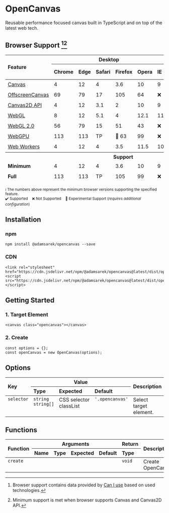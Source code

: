 # OpenCanvas
Reusable performance focused canvas built in TypeScript and on top of the latest web tech.

## Browser Support [^1][^2]
<table>
	<thead>
		<tr>
			<th rowspan="2" align="left">Feature</th>
			<th colspan="6">Desktop</th>
			<th colspan="3">Phone</th>
		</tr>
		<tr>
			<th align="left">Chrome</th>
			<th align="left">Edge</th>
			<th align="left">Safari</th>
			<th align="left">Firefox</th>
			<th align="left">Opera</th>
			<th align="left">IE</th>
			<th align="left">Chrome</th>
			<th align="left">Firefox</th>
			<th align="left">Samsung<br>Internet</th>
		</tr>
	</thead>
	<tbody>
		<tr>
			<td><a href="https://caniuse.com/canvas">Canvas</a></td>
			<td>4</td>
			<td>12</td>
			<td>4</td>
			<td>3.6</td>
			<td>10</td>
			<td>9</td>
			<td>✔️</td>
			<td>3.2</td>
			<td>4</td>
		</tr>
		<tr>
			<td><a href="https://caniuse.com/offscreencanvas">OffscreenCanvas</a></td>
			<td>69</td>
			<td>79</td>
			<td>17</td>
			<td>105</td>
			<td>64</td>
			<td>❌</td>
			<td>✔️</td>
			<td>17</td>
			<td>10.1</td>
		</tr>
		<tr>
			<td><a href="https://caniuse.com/mdn-api_canvasrenderingcontext2d">Canvas2D API</a></td>
			<td>4</td>
			<td>12</td>
			<td>3.1</td>
			<td>2</td>
			<td>10</td>
			<td>9</td>
			<td>✔️</td>
			<td>3.2</td>
			<td>4</td>
		</tr>
		<tr>
			<td><a href="https://caniuse.com/webgl">WebGL</a></td>
			<td>8</td>
			<td>12</td>
			<td>5.1</td>
			<td>4</td>
			<td>12.1</td>
			<td>11</td>
			<td>✔️</td>
			<td>8</td>
			<td>4</td>
		</tr>
		<tr>
			<td><a href="https://caniuse.com/webgl2">WebGL 2.0</a></td>
			<td>56</td>
			<td>79</td>
			<td>15</td>
			<td>51</td>
			<td>43</td>
			<td>❌</td>
			<td>✔️</td>
			<td>15</td>
			<td>7.2</td>
		</tr>
		<tr>
			<td><a href="https://caniuse.com/webgpu">WebGPU</a></td>
			<td>113</td>
			<td>113</td>
			<td>TP</td>
			<td>🧪&nbsp;63</td>
			<td>99</td>
			<td>❌</td>
			<td>✔️</td>
			<td>🧪&nbsp;17.4</td>
			<td>24</td>
		</tr>
		<tr>
			<td><a href="https://caniuse.com/webworkers">Web Workers</a></td>
			<td>4</td>
			<td>12</td>
			<td>4</td>
			<td>3.5</td>
			<td>11.5</td>
			<td>10</td>
			<td>✔️</td>
			<td>5</td>
			<td>4</td>
		</tr>
	</tbody>
	<tfoot>
		<tr>
			<th colspan="10">Support</th>
		</tr>
		<tr>
			<td><b>Minimum</b></td>
			<td>4</td>
			<td>12</td>
			<td>4</td>
			<td>3.6</td>
			<td>10</td>
			<td>9</td>
			<td>✔️</td>
			<td>3.2</td>
			<td>4</td>
		</tr>
		<tr>
			<td><b>Full</b></td>
			<td>113</td>
			<td>113</td>
			<td>TP</td>
			<td>105</td>
			<td>99</td>
			<td>❌</td>
			<td>✔️</td>
			<td>🧪17.4</td>
			<td>24</td>
		</tr>
	</tfoot>
</table>
<small>
ℹ️&nbsp;The numbers above represent the minimum browser versions supporting the specified feature.<br>
✔️&nbsp;Supported&nbsp;&nbsp;&nbsp;&nbsp;❌&nbsp;Not Supported&nbsp;&nbsp;&nbsp;&nbsp;🧪&nbsp;Experimental Support (<i>requires additional configuration</i>)
</small><br>

[^1]: Browser support contains data provided by [Can I use](https://caniuse.com/) based on used technologies.
[^2]: Minimum support is met when browser supports Canvas and Canvas2D API.

## Installation
### npm
```
npm install @adamsarek/opencanvas --save
```

### CDN
```
<link rel="stylesheet" href="https://cdn.jsdelivr.net/npm/@adamsarek/opencanvas@latest/dist/opencanvas.css">
<script src="https://cdn.jsdelivr.net/npm/@adamsarek/opencanvas@latest/dist/opencanvas.js"></script>
```

## Getting Started
### 1. Target Element
```
<canvas class="opencanvas"></canvas>
```

### 2. Create
```
const options = {};
const openCanvas = new OpenCanvas(options);
```

## Options
<table>
	<thead>
		<tr>
			<th rowspan="2" align="left">Key</th>
			<th colspan="3">Value</th>
			<th rowspan="2" align="left">Description</th>
		</tr>
		<tr>
			<th align="left">Type</th>
			<th align="left">Expected</th>
			<th align="left">Default</th>
		</tr>
	</thead>
	<tbody>
		<tr>
			<td valign="top"><code>selector</code></td>
			<td valign="top"><code>string</code><br><code>string[]</code></td>
			<td valign="top">CSS&nbsp;selector<br>classList</td>
			<td valign="top"><code>'.opencanvas'</code></td>
			<td valign="top">Select target element.</td>
		</tr>
	</tbody>
</table>

## Functions
<table>
	<thead>
		<tr>
			<th rowspan="2" align="left">Function</th>
			<th colspan="4">Arguments</th>
			<th align="left">Return</th>
			<th rowspan="2" align="left">Description</th>
		</tr>
		<tr>
			<th align="left">Name</th>
			<th align="left">Type</th>
			<th align="left">Expected</th>
			<th align="left">Default</th>
			<th align="left">Type</th>
		</tr>
	</thead>
	<tbody>
		<tr>
			<td valign="top"><code>create</code></td>
			<td valign="top"></td>
			<td valign="top"></td>
			<td valign="top"></td>
			<td valign="top"></td>
			<td valign="top"><code>void</code></td>
			<td valign="top">Create OpenCanvas.</td>
		</tr>
	</tbody>
</table>
